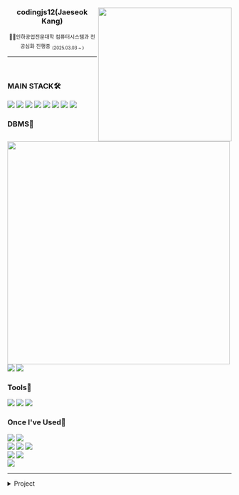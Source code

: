 <div align="center">
  <img src="https://github-readme-stats.vercel.app/api?username=codingjs12&show_icons=true&theme=transparent&hide=" align="right" width="300"/>
  <h3>codingjs12(Jaeseok Kang)</h3>
  <sub>👨‍🎓인하공업전문대학 컴퓨터시스템과 전공심화 진행중</sub> <sub><sub>(2025.03.03 ~ )</sub></sub>
</div>

---

<br />

<img align="left" src="https://github-readme-stats.vercel.app/api/top-langs/?username=codingjs12&theme=transparent&exclude_repo=Computer-Science-Engineering&layout=compact&langs_count=10" width="500"/>

<div align="left">
  <h3>MAIN STACK🛠️</h3>
  <img src="https://img.shields.io/badge/java-007396?style=for-the-badge&logo=java&logoColor=white">
  <img src="https://img.shields.io/badge/HTML5-E34F26?style=for-the-badge&logo=HTML5&logoColor=white">
  <img src="https://img.shields.io/badge/CSS3-1572B6?style=for-the-badge&logo=CSS3&logoColor=white">
  <img src="https://img.shields.io/badge/Javascript-F7DF1E?style=for-the-badge&logo=Javascript&logoColor=white">
  <img src="https://img.shields.io/badge/React-61DAFB?style=for-the-badge&logo=React&logoColor=white">
  <img src="https://img.shields.io/badge/Node.js-339933?style=for-the-badge&logo=Node.js&logoColor=white">
  <img src="https://img.shields.io/badge/spring-6DB33FB?style=for-the-badge&logo=spring&logoColor=white"/>
  <img src="https://img.shields.io/badge/Vue.js-4FC08D?style=for-the-badge&logo=Vue.js&logoColor=white"/>
  <br>
  <h3>DBMS💾</h3>
  <img src="https://img.shields.io/badge/MySQL-4479A1?style=for-the-badge&logo=MySQL&logoColor=white">
  <img src="https://img.shields.io/badge/ORACLE-F80000?style=for-the-badge&logo=oracle&logoColor=white"/>
  <br>
  <h3>Tools🔨</h3>
  <img src="https://img.shields.io/badge/Visual Studio-5C2D91?style=flat-square&logo=VisualStudio&logoColor=white"/>
  <img src="https://img.shields.io/badge/Visual Studio Code-007ACC?style=flat-square&logo=VisualStudioCode&logoColor=white"/>
  <img src="https://img.shields.io/badge/Postman-FF6C37?style=flat-square&logo=Postman&logoColor=white"/>
  <h3>Once I've Used📝</h3>
  <img src="https://img.shields.io/badge/Python-3776AB?style=for-the-badge&logo=python&logoColor=white"/>
  <img src="https://img.shields.io/badge/Jupyter-F37626?style=for-the-badge&logo=jupyter&logoColor=white"/>
  <br>
  <img src="https://img.shields.io/badge/selenium-43B02A?style=for-the-badge&logo=selenium&logoColor=white"/>
  <img src="https://img.shields.io/badge/tensorflow-FF6F00?style=for-the-badge&logo=tensorflow&logoColor=white"/>
  <img src="https://img.shields.io/badge/flask-000000?style=for-the-badge&logo=flask&logoColor=white"/>
  <br>
  <img src="https://img.shields.io/badge/googlecloud-4285F4?style=for-the-badge&logo=googlecloud&logoColor=white"/>
  <img src="https://img.shields.io/badge/r-276DC3?style=for-the-badge&logo=r&logoColor=white"/>
  <br>
  <img src="https://img.shields.io/badge/flutter-02569B?style=for-the-badge&logo=flutter&logoColor=white"/>
  <br>
</div>

---

<details>
<summary>Project</summary>
<div markdown="1">


|출시|프로젝트|소개|바로가기|
|:-:|:-|:-|:-:|
|<sub>2025.03~</sub> | **💰다해드림** | 누구나 해결사가 될 수 있는 플랫폼 | [📎](https://github.com/kwonyul0812/dahaedream) &nbsp;  |
|<sub>2025.04~2025.05</sub> | **Kapture** | 외국인을 위한 여행상품 쇼핑몰 | [📎](https://github.com/Taehun92/Project_Kapture) &nbsp; |
|<sub>2024.03~2024.06</sub> | **그린다62** | 다육이 판매 쇼핑몰 | [📎](https://github.com/kimjin8748/greeda62Project) &nbsp; |


</div>
</details>
